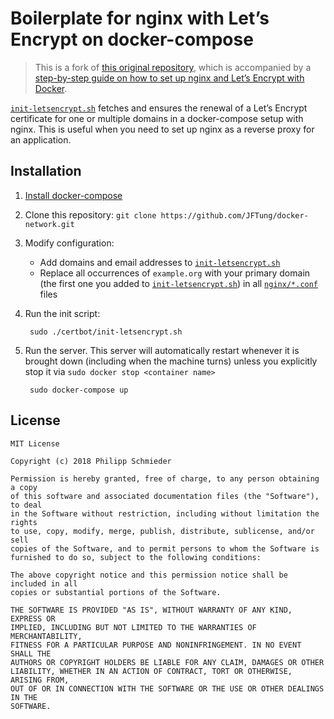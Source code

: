 # Boilerplate for nginx with Let’s Encrypt on docker-compose

> This is a fork of [this original repository](https://github.com/wmnnd/nginx-certbot), which is accompanied by a [step-by-step guide on how to set up nginx and Let’s Encrypt with Docker](https://medium.com/@pentacent/nginx-and-lets-encrypt-with-docker-in-less-than-5-minutes-b4b8a60d3a71).

[`init-letsencrypt.sh`](./init-letsencrypt.sh) fetches and ensures the renewal
of a Let’s Encrypt certificate for one or multiple domains in a docker-compose
setup with nginx.  This is useful when you need to set up nginx as a reverse
proxy for an application.

## Installation

1. [Install docker-compose](https://docs.docker.com/compose/install/#install-compose)

2. Clone this repository: `git clone https://github.com/JFTung/docker-network.git`

3. Modify configuration:
    - Add domains and email addresses to [`init-letsencrypt.sh`](./init-letsencrypt.sh)
    - Replace all occurrences of `example.org` with your primary domain (the
      first one you added to [`init-letsencrypt.sh`](./init-letsencrypt.sh)) in
      all [`nginx/*.conf`](../nginx/) files

4. Run the init script:

        sudo ./certbot/init-letsencrypt.sh

5. Run the server. This server will automatically restart whenever it is
   brought down (including when the machine turns) unless you explicitly stop
   it via `sudo docker stop <container name>`

        sudo docker-compose up

## License

```
MIT License

Copyright (c) 2018 Philipp Schmieder

Permission is hereby granted, free of charge, to any person obtaining a copy
of this software and associated documentation files (the "Software"), to deal
in the Software without restriction, including without limitation the rights
to use, copy, modify, merge, publish, distribute, sublicense, and/or sell
copies of the Software, and to permit persons to whom the Software is
furnished to do so, subject to the following conditions:

The above copyright notice and this permission notice shall be included in all
copies or substantial portions of the Software.

THE SOFTWARE IS PROVIDED "AS IS", WITHOUT WARRANTY OF ANY KIND, EXPRESS OR
IMPLIED, INCLUDING BUT NOT LIMITED TO THE WARRANTIES OF MERCHANTABILITY,
FITNESS FOR A PARTICULAR PURPOSE AND NONINFRINGEMENT. IN NO EVENT SHALL THE
AUTHORS OR COPYRIGHT HOLDERS BE LIABLE FOR ANY CLAIM, DAMAGES OR OTHER
LIABILITY, WHETHER IN AN ACTION OF CONTRACT, TORT OR OTHERWISE, ARISING FROM,
OUT OF OR IN CONNECTION WITH THE SOFTWARE OR THE USE OR OTHER DEALINGS IN THE
SOFTWARE.
```
